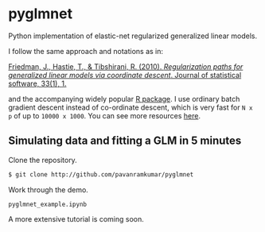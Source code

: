 # pyglmnet

Python implementation of elastic-net regularized generalized linear models.

I follow the same approach and notations as in:

[Friedman, J., Hastie, T., & Tibshirani, R. (2010). _Regularization paths for generalized linear models via coordinate descent_. Journal of statistical software, 33(1), 1.](https://core.ac.uk/download/files/153/6287975.pdf)

and the accompanying widely popular [R package](https://web.stanford.edu/~hastie/glmnet/glmnet_alpha.html).
I use ordinary batch gradient descent instead of co-ordinate descent, which is very fast for `N x p` of up to `10000 x 1000`.
You can see more resources [here](resources.md).

## Simulating data and fitting a GLM in 5 minutes

Clone the repository.

```bash
$ git clone http://github.com/pavanramkumar/pyglmnet
```

Work through the demo.

```
pyglmnet_example.ipynb
```

A more extensive tutorial is coming soon.
